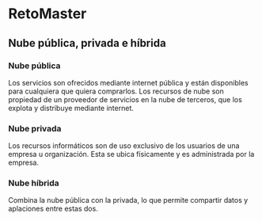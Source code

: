 # RetoMaster

## Nube pública, privada e híbrida

### Nube pública

Los servicios son ofrecidos mediante internet pública y están disponibles para cualquiera que quiera comprarlos. Los recursos de nube son propiedad de un proveedor de servicios en la nube de terceros, que los explota y distribuye mediante internet.

### Nube privada

Los recursos informáticos son de uso exclusivo de los usuarios de una empresa u organización. Esta se ubica físicamente y es administrada por la empresa.

### Nube híbrida

Combina la nube pública con la privada, lo que permite compartir datos y aplaciones entre estas dos.